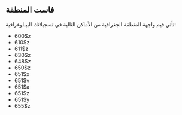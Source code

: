 ## فاست المنطقة

تأتي قيم واجهة المنطقة الجغرافية من الأماكن التالية في تسجيلاتك البيبلوغرافية:

* 600$z
* 610$z
* 611$z
* 630$z
* 648$z
* 650$z
* 651$x
* 651$v
* 651$a
* 651$z
* 651$y
* 655$z
